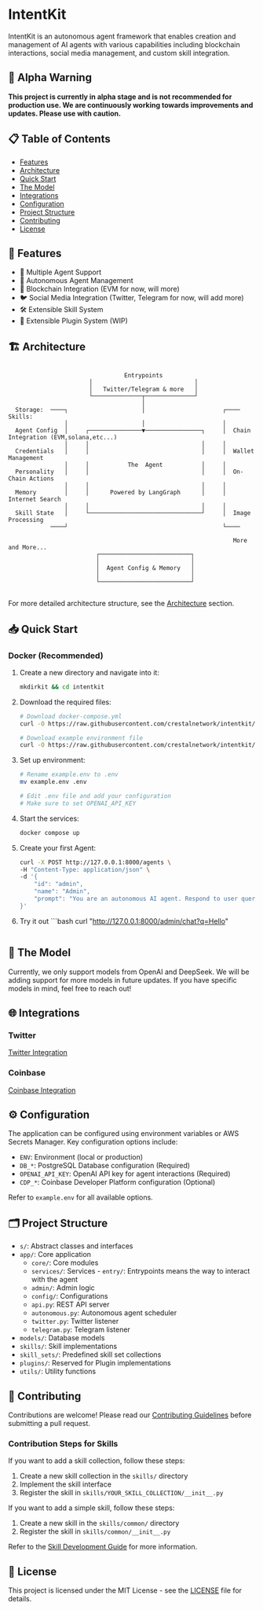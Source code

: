 # IntentKit

IntentKit is an autonomous agent framework that enables creation and management of AI agents with various capabilities including blockchain interactions, social media management, and custom skill integration.

## 🚨 Alpha Warning

**This project is currently in alpha stage and is not recommended for production use. We are continuously working towards improvements and updates. Please use with caution.**

## 📋 Table of Contents
- [Features](#features)
- [Architecture](#architecture)
- [Quick Start](#quick-start)
- [The Model](#the-model)
- [Integrations](#integrations)
- [Configuration](#configuration)
- [Project Structure](#project-structure)
- [Contributing](#contributing)
- [License](#license)

## 🚀 Features

- 🤖 Multiple Agent Support
- 🔄 Autonomous Agent Management
- 🔗 Blockchain Integration (EVM for now, will more)
- 🐦 Social Media Integration (Twitter, Telegram for now, will add more)
- 🛠️ Extensible Skill System
- 🔌 Extensible Plugin System (WIP)

## 🏗️ Architecture



```
                                                                                                       
                                 Entrypoints                                                           
                       │                             │                                                 
                       │   Twitter/Telegram & more   │                                                 
                       └──────────────┬──────────────┘                                                 
                                      │                                                                
  Storage:  ────┐                     │                      ┌──── Skills:                             
                │                     │                      │                                         
  Agent Config  │     ┌───────────────▼────────────────┐     │  Chain Integration (EVM,solana,etc...)  
                │     │                                │     │                                         
  Credentials   │     │                                │     │  Wallet Management                      
                │     │           The  Agent           │     │                                         
  Personality   │     │                                │     │  On-Chain Actions                       
                │     │                                │     │                                         
  Memory        │     │      Powered by LangGraph      │     │  Internet Search                        
                │     │                                │     │                                         
  Skill State   │     └────────────────────────────────┘     │  Image Processing                       
            ────┘                                            └────                                     
                                                                                                       
                                                                More and More...                       
                         ┌──────────────────────────┐                                                  
                         │                          │                                                  
                         │  Agent Config & Memory   │                                                  
                         │                          │                                                  
                         └──────────────────────────┘                                                  
                                                                                                       
```

For more detailed architecture structure, see the [Architecture](docs/architecture.md) section.

## 📥 Quick Start

### Docker (Recommended)

1. Create a new directory and navigate into it:

    ```bash
    mkdirkit && cd intentkit
    ```

2. Download the required files:

    ```bash
    # Download docker-compose.yml
    curl -O https://raw.githubusercontent.com/crestalnetwork/intentkit/main/docker-compose.yml

    # Download example environment file
    curl -O https://raw.githubusercontent.com/crestalnetwork/intentkit/main/example.env
    ```

3. Set up environment:

    ```bash
    # Rename example.env to .env
    mv example.env .env

    # Edit .env file and add your configuration
    # Make sure to set OPENAI_API_KEY
    ```

4. Start the services:

    ```bash
    docker compose up
    ```

5. Create your first Agent:

    ```bash
    curl -X POST http://127.0.0.1:8000/agents \
    -H "Content-Type: application/json" \
    -d '{
        "id": "admin",
        "name": "Admin",
        "prompt": "You are an autonomous AI agent. Respond to user queries."
    }'
    ```

6. Try it out    ```bash
    curl "http://127.0.0.1:8000/admin/chat?q=Hello"
    ```

## 🔬 The Model

Currently, we only support models from OpenAI and DeepSeek. We will be adding support for more models in future updates. If you have specific models in mind, feel free to reach out!

## 🌐 Integrations

### Twitter
[Twitter Integration](docs/twitter.md)

### Coinbase
[Coinbase Integration](docs/skills/cdp.md)

## ⚙️ Configuration

The application can be configured using environment variables or AWS Secrets Manager. Key configuration options include:

- `ENV`: Environment (local or production)
- `DB_*`: PostgreSQL Database configuration (Required)
- `OPENAI_API_KEY`: OpenAI API key for agent interactions (Required)
- `CDP_*`: Coinbase Developer Platform configuration (Optional)

Refer to `example.env` for all available options.

## 🗂️ Project Structure

- `s/`: Abstract classes and interfaces
- `app/`: Core application
  - `core/`: Core modules
  - `services/`: Services  - `entry/`: Entrypoints means the way to interact with the agent
  - `admin/`: Admin logic
  - `config/`: Configurations
  - `api.py`: REST API server
  - `autonomous.py`: Autonomous agent scheduler
  - `twitter.py`: Twitter listener
  - `telegram.py`: Telegram listener
- `models/`: Database models
- `skills/`: Skill implementations
- `skill_sets/`: Predefined skill set collections
- `plugins/`: Reserved for Plugin implementations
- `utils/`: Utility functions

## 🤝 Contributing

Contributions are welcome! Please read our [Contributing Guidelines](CONTRIBUTING.md) before submitting a pull request.

### Contribution Steps for Skills

If you want to add a skill collection, follow these steps:

1. Create a new skill collection in the `skills/` directory
2. Implement the skill interface
3. Register the skill in `skills/YOUR_SKILL_COLLECTION/__init__.py`

If you want to add a simple skill, follow these steps:

1. Create a new skill in the `skills/common/` directory
2. Register the skill in `skills/common/__init__.py`

Refer to the [Skill Development Guide](docs/contributing/skills.md) for more information.

## 📝 License

This project is licensed under the MIT License - see the [LICENSE](LICENSE) file for details.
